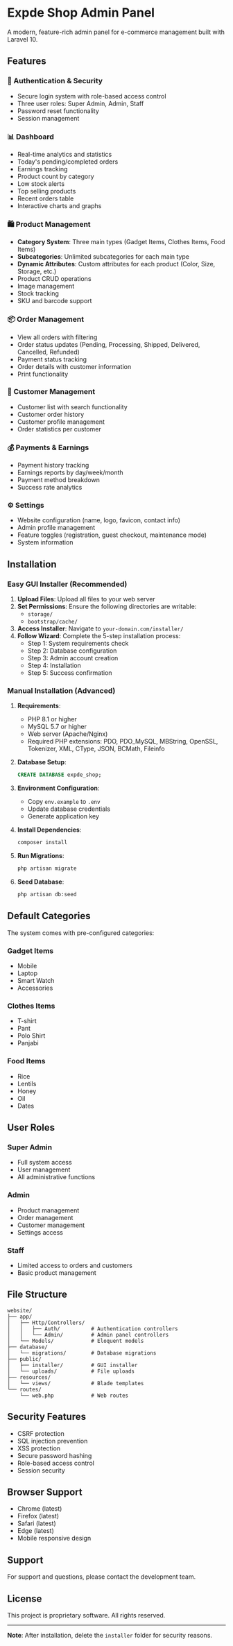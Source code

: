 # Expde Shop Admin Panel

A modern, feature-rich admin panel for e-commerce management built with Laravel 10.

## Features

### 🔐 Authentication & Security
- Secure login system with role-based access control
- Three user roles: Super Admin, Admin, Staff
- Password reset functionality
- Session management

### 📊 Dashboard
- Real-time analytics and statistics
- Today's pending/completed orders
- Earnings tracking
- Product count by category
- Low stock alerts
- Top selling products
- Recent orders table
- Interactive charts and graphs

### 🛍️ Product Management
- **Category System**: Three main types (Gadget Items, Clothes Items, Food Items)
- **Subcategories**: Unlimited subcategories for each main type
- **Dynamic Attributes**: Custom attributes for each product (Color, Size, Storage, etc.)
- Product CRUD operations
- Image management
- Stock tracking
- SKU and barcode support

### 📦 Order Management
- View all orders with filtering
- Order status updates (Pending, Processing, Shipped, Delivered, Cancelled, Refunded)
- Payment status tracking
- Order details with customer information
- Print functionality

### 👥 Customer Management
- Customer list with search functionality
- Customer order history
- Customer profile management
- Order statistics per customer

### 💰 Payments & Earnings
- Payment history tracking
- Earnings reports by day/week/month
- Payment method breakdown
- Success rate analytics

### ⚙️ Settings
- Website configuration (name, logo, favicon, contact info)
- Admin profile management
- Feature toggles (registration, guest checkout, maintenance mode)
- System information

## Installation

### Easy GUI Installer (Recommended)

1. **Upload Files**: Upload all files to your web server
2. **Set Permissions**: Ensure the following directories are writable:
   - `storage/`
   - `bootstrap/cache/`
3. **Access Installer**: Navigate to `your-domain.com/installer/`
4. **Follow Wizard**: Complete the 5-step installation process:
   - Step 1: System requirements check
   - Step 2: Database configuration
   - Step 3: Admin account creation
   - Step 4: Installation
   - Step 5: Success confirmation

### Manual Installation (Advanced)

1. **Requirements**:
   - PHP 8.1 or higher
   - MySQL 5.7 or higher
   - Web server (Apache/Nginx)
   - Required PHP extensions: PDO, PDO_MySQL, MBString, OpenSSL, Tokenizer, XML, CType, JSON, BCMath, Fileinfo

2. **Database Setup**:
   ```sql
   CREATE DATABASE expde_shop;
   ```

3. **Environment Configuration**:
   - Copy `env.example` to `.env`
   - Update database credentials
   - Generate application key

4. **Install Dependencies**:
   ```bash
   composer install
   ```

5. **Run Migrations**:
   ```bash
   php artisan migrate
   ```

6. **Seed Database**:
   ```bash
   php artisan db:seed
   ```

## Default Categories

The system comes with pre-configured categories:

### Gadget Items
- Mobile
- Laptop
- Smart Watch
- Accessories

### Clothes Items
- T-shirt
- Pant
- Polo Shirt
- Panjabi

### Food Items
- Rice
- Lentils
- Honey
- Oil
- Dates

## User Roles

### Super Admin
- Full system access
- User management
- All administrative functions

### Admin
- Product management
- Order management
- Customer management
- Settings access

### Staff
- Limited access to orders and customers
- Basic product management

## File Structure

```
website/
├── app/
│   ├── Http/Controllers/
│   │   ├── Auth/          # Authentication controllers
│   │   └── Admin/         # Admin panel controllers
│   └── Models/            # Eloquent models
├── database/
│   └── migrations/        # Database migrations
├── public/
│   ├── installer/         # GUI installer
│   └── uploads/           # File uploads
├── resources/
│   └── views/             # Blade templates
└── routes/
    └── web.php            # Web routes
```

## Security Features

- CSRF protection
- SQL injection prevention
- XSS protection
- Secure password hashing
- Role-based access control
- Session security

## Browser Support

- Chrome (latest)
- Firefox (latest)
- Safari (latest)
- Edge (latest)
- Mobile responsive design

## Support

For support and questions, please contact the development team.

## License

This project is proprietary software. All rights reserved.

---

**Note**: After installation, delete the `installer` folder for security reasons.
